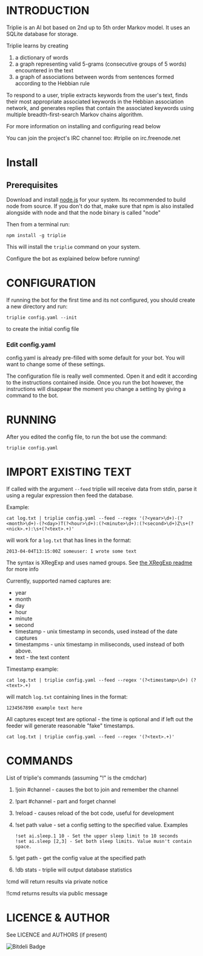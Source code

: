 # INTRODUCTION


Triplie is an AI bot based on 2nd up to 5th order Markov model. It uses an SQLite database for storage.

Triplie learns by creating

1. a dictionary of words 
2. a graph representing valid 5-grams (consecutive groups of 5 words) encountered in the text
3. a graph of associations between words from sentences formed according to the Hebbian rule

To respond to a user, triplie extracts keywords from the user's text, finds their most appropriate 
associated keywords in the Hebbian association network, and generates replies that contain the 
associated keywords using multiple breadth-first-search Markov chains algorithm.

For more information on installing and configuring read below

You can join the project's IRC channel too: #triplie on irc.freenode.net


# Install

## Prerequisites

Download and install [node.js](http://nodejs.org/) for your system.
Its recommended to build node from source. If you don't do that, make 
sure that npm is also installed alongside with node and that the
node binary is called "node"

Then from a terminal run:
    
    npm install -g triplie


This will install the `triplie` command on your system.

Configure the bot as explained below before running!


# CONFIGURATION

If running the bot for the first time and its not configured,
you should create a new directory and run:

    triplie config.yaml --init

to create the initial config file

### Edit config.yaml

config.yaml is already pre-filled with some default for your bot. You will want
to change some of these settings.

The configuration file is really well commented. Open it and edit it according
to the instructions contained inside. Once you run the bot however, the 
instructions will disappear the moment you change a setting by giving a command
to the bot.

# RUNNING

After you edited the config file, to run the bot use the command:

    triplie config.yaml

# IMPORT EXISTING TEXT

If called with the argument `--feed` triplie will receive data from stdin, 
parse it using a regular expression then feed the database.

Example:

    cat log.txt | triplie config.yaml --feed --regex '(?<year>\d+)-(?<month>\d+)-(?<day>)T(?<hour>\d+):(?<minute>\d+):(?<second>\d+)Z\s+(?<nick>.+):\s+(?<text>.+)'

will work for a `log.txt` that has lines in the format:
    
    2013-04-04T13:15:00Z someuser: I wrote some text

The syntax is XRegExp and uses named groups. See 
[the XRegExp readme](https://npmjs.org/package/xregexp) for more info

Currently, supported named captures are:

* year
* month
* day
* hour 
* minute
* second
* timestamp - unix timestamp in seconds, used instead of the date captures
* timestampms - unix timestamp in miliseconds, used instead of both above.
* text - the text content

Timestamp example:

    cat log.txt | triplie config.yaml --feed --regex '(?<timestamp>\d+) (?<text>.+)

will match `log.txt` containing lines in the format:

    1234567890 example text here 

All captures except text are optional - the time is optional and if left out
the feeder will generate reasonable "fake" timestamps.

    cat log.txt | triplie config.yaml --feed --regex '(?<text>.+)'


# COMMANDS

List of triplie's commands (assuming "!" is the cmdchar)

1. !join #channel - causes the bot to join and remember the channel

2. !part #channel - part and forget channel

3. !reload - causes reload of the bot code, useful for development

4. !set path value - set a config setting to the specified value. Examples
    
       !set ai.sleep.1 10 - Set the upper sleep limit to 10 seconds
       !set ai.sleep [2,3] - Set both sleep limits. Value musn't contain space.

5. !get path - get the config value at the specified path

6. !db stats - triplie will output database statistics

!cmd will return results via private notice 

!!cmd returns results via public message

# LICENCE & AUTHOR

See LICENCE and AUTHORS (if present)

![Bitdeli Badge](https://d2weczhvl823v0.cloudfront.net/spion/triplie-ng/trend.png)

